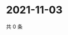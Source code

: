 # 2021-11-03

共 0 条

<!-- BEGIN WEIBO -->
<!-- 最后更新时间 Wed Nov 03 2021 12:18:07 GMT+0800 (China Standard Time) -->

<!-- END WEIBO -->
